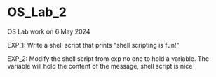 # OS_Lab_2
OS Lab work on 6 May 2024


EXP_1: Write a shell script that prints "shell scripting is fun!"

EXP_2: Modify the shell script from exp no one to hold a variable. The variable will hold the content of the message, shell script is nice
